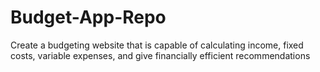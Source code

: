 # Budget-App-Repo
Create a budgeting website that is capable of calculating income, fixed costs, variable expenses, and give financially efficient recommendations
